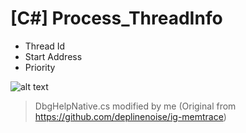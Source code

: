# [C#] Process_ThreadInfo
 - Thread Id
 - Start Address
 - Priority

![alt text](https://raw.githubusercontent.com/itsmeny/Process_ThreadInfo/master/gif/ui.gif)

> DbgHelpNative.cs modified by me (Original from https://github.com/deplinenoise/ig-memtrace)
